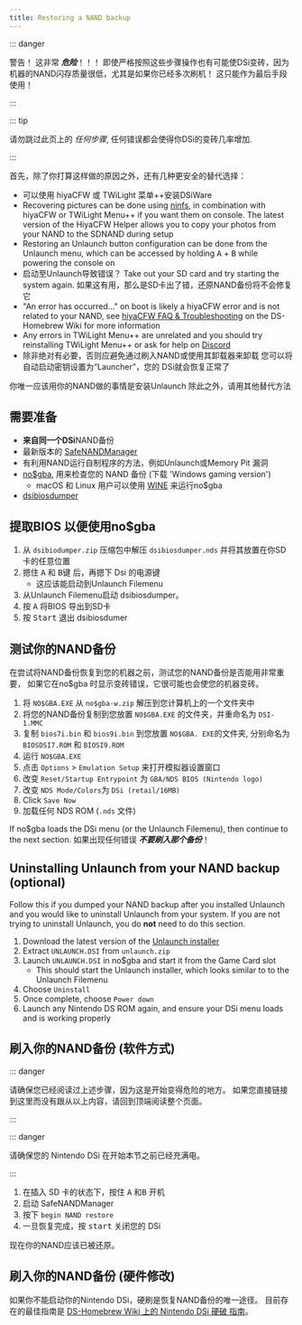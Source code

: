 ```yaml
---
title: Restoring a NAND backup
---
```


::: danger

警告！ 这非常 ***危险***！！！ 即使严格按照这些步骤操作也有可能使DSi变砖，因为机器的NAND闪存质量很低，尤其是如果你已经多次刷机！ 这只能作为最后手段使用！

:::

::: tip

请勿跳过此页上的 *任何步骤*, 任何错误都会使得你DSi的变砖几率增加.

:::

首先，除了你打算这样做的原因之外，还有几种更安全的替代选择：
- 可以使用 hiyaCFW 或 TWiLight 菜单++安装DSiWare
- Recovering pictures can be done using [ninfs](https://github.com/ihaveamac/ninfs/releases), in combination with hiyaCFW or TWiLight Menu++ if you want them on console. The latest version of the HiyaCFW Helper allows you to copy your photos from your NAND to the SDNAND during setup
- Restoring an Unlaunch button configuration can be done from the Unlaunch menu, which can be accessed by holding <kbd class="face">A</kbd> + <kbd class="face">B</kbd> while powering the console on
- 启动至Unlaunch导致错误？ Take out your SD card and try starting the system again. 如果这有用，那么是SD卡出了错，还原NAND备份将不会修复它
- "An error has occurred..." on boot is likely a hiyaCFW error and is not related to your NAND, see [hiyaCFW FAQ & Troubleshooting](https://wiki.ds-homebrew.com/hiyacfw/faq) on the DS-Homebrew Wiki for more information
- Any errors in TWiLight Menu++ are unrelated and you should try reinstalling TWiLight Menu++ or ask for help on [Discord](https://ds-homebrew.com/discord)
- 除非绝对有必要，否则应避免通过刷入NAND或使用其卸载器来卸载 您可以将自动启动密钥设置为“Launcher”，您的 DSi就会恢复正常了

你唯一应该用你的NAND做的事情是安装Unlaunch 除此之外，请用其他替代方法

## 需要准备
- **来自同一个DSi**NAND备份
- 最新版本的 [SafeNANDManager](https://github.com/DS-Homebrew/SafeNANDManager/releases/latest/download/SafeNANDManager.nds)
- 有利用NAND运行自制程序的方法，例如Unlaunch或Memory Pit 漏洞
- [no$gba](https://problemkaputt.de/gba.htm), 用来检查您的 NAND 备份 (下载 'Windows gaming version')
   - macOS 和 Linux 用户可以使用 [WINE](https://winehq.org) 来运行no$gba
- [dsibiosdumper](http://melonds.kuribo64.net/downloads/dsibiosdumper.7z)

## 提取BIOS 以便使用no$gba
1. 从 `dsibiodumper.zip` 压缩包中解压 `dsibiosdumper.nds` 并将其放置在你SD卡的任意位置
2. 摁住 <kbd class="face">A</kbd> 和 <kbd class="face">B</kbd>键 后，再摁下 Dsi 的电源键
   - 这应该能启动到Unlaunch Filemenu
3. 从Unlaunch Filemenu启动 dsibiosdumper。
4. 按 <kbd class="face">A</kbd> 将BIOS 导出到SD卡
5. 按 <kbd>Start</kbd> 退出 dsibiosdumer

## 测试你的NAND备份
在尝试将NAND备份恢复到您的机器之前，测试您的NAND备份是否能用非常重要， 如果它在no$gba 时显示变砖错误，它很可能也会使您的机器变砖。
1. 将 `NO$GBA.EXE` 从 `no$gba-w.zip` 解压到您计算机上的一个文件夹中
2. 将您的NAND备份复制到您放置 `NO$GBA.EXE` 的文件夹，并重命名为 `DSI-1.MMC`
3. 复制 `bios7i.bin` 和 `bios9i.bin` 到您放置 `NO$GBA. EXE`的文件夹, 分别命名为 `BIOSDSI7.ROM` 和 `BIOSI9.ROM`
4. 运行 `NO$GBA.EXE`
5. 点击 `Options` > `Emulation Setup` 来打开模拟器设置窗口
6. 改变 `Reset/Startup Entrypoint` 为 `GBA/NDS BIOS (Nintendo logo)`
7. 改变 `NDS Mode/Colors`为 `DSi (retail/16MB)`
8. Click `Save Now`
9. 加载任何 NDS ROM (`.nds` 文件)

If no$gba loads the DSi menu (or the Unlaunch Filemenu), then continue to the next section. 如果出现任何错误 ***不要刷入那个备份***！

## Uninstalling Unlaunch from your NAND backup (optional)
Follow this if you dumped your NAND backup after you installed Unlaunch and you would like to uninstall Unlaunch from your system. If you are not trying to uninstall Unlaunch, you do **not** need to do this section.
1. Download the latest version of the [Unlaunch installer](https://problemkaputt.de/unlaunch.zip)
1. Extract `UNLAUNCH.DSI` from `unlaunch.zip`
1. Launch `UNLAUNCH.DSI` in no$gba and start it from the Game Card slot
   - This should start the Unlaunch installer, which looks similar to to the Unlaunch Filemenu
1. Choose `Uninstall`
1. Once complete, choose `Power down`
1. Launch any Nintendo DS ROM again, and ensure your DSi menu loads and is working properly

## 刷入你的NAND备份 (软件方式)

::: danger

请确保您已经阅读过上述步骤，因为这是开始变得危险的地方。 如果您直接链接到这里而没有跟从以上内容，请回到顶端阅读整个页面。

:::

::: danger

请确保您的 Nintendo DSi 在开始本节之前已经充满电。

:::

1. 在插入 SD 卡的状态下，按住 <kbd class="face">A</kbd> 和<kbd class="face">B</kbd> 开机
3. 启动 SafeNANDManager
4. 按下 `begin NAND restore`
6. 一旦恢复完成，按 <kbd>start</kbd> 关闭您的 DSi

现在你的NAND应该已被还原。

## 刷入你的NAND备份 (硬件修改)
如果你不能启动你的Nintendo DSi，硬刷是恢复NAND备份的唯一途径。 目前存在的最佳指南是 [DS-Homebrew Wiki 上的 Nintendo DSi 硬破 指南](https://wiki.ds-homebrew.com/ds-index/hardmod#nintendo-dsi)。
